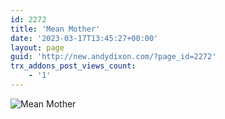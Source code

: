 ```yaml
---
id: 2272
title: 'Mean Mother'
date: '2023-03-17T13:45:27+00:00'
layout: page
guid: 'http://new.andydixon.com/?page_id=2272'
trx_addons_post_views_count:
    - '1'
---
```


![Mean Mother](https://i0.wp.com/assets.g8x2.ldn.idrivee2-23.com/posters/Mean%20Mother%2001.jpg?w=1200&ssl=1 "Mean Mother")